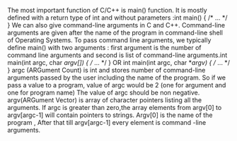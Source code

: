 The most important function of C/C++ is main() function. It is mostly defined with a return type of int and without parameters :int main() { /* ... */ } We can also give command-line arguments in C and C++. Command-line arguments are given after the name of the program in command-line shell of Operating Systems.
To pass command line arguments, we typically define main() with two arguments : first argument is the number of command line arguments and second is list of command-line arguments.int main(int argc, char *argv[]) { /* ... */ } OR int main(int argc, char **argv) { /* ... */ } argc (ARGument Count) is int and stores number of command-line arguments passed by the user including the name of the program. So if we pass a value to a program, value of argc would be 2 (one for argument and one for program name)
The value of argc should be non negative.
argv(ARGument Vector) is array of character pointers listing all the arguments.
If argc is greater than zero,the array elements from argv[0] to argv[argc-1] will contain pointers to strings.
Argv[0] is the name of the program , After that till argv[argc-1] every element is command -line arguments.
